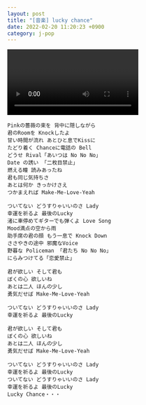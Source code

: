 ```yaml
---
layout: post
title: "[音楽] lucky chance"
date: 2022-02-20 11:20:23 +0900
category: j-pop
---
```


<div class="video-container">
    <video id="player" class="video-js vjs-default-skin vjs-big-play-centered" data-json="/public/json/lucky_chance.json"></video>
</div>

```
Pinkの薔薇の束を 背中に隠しながら
君のRoomを Knockしたよ
甘い時間が流れ あとひと息でKissに
たどり着く Chanceに電話の Bell
どうせ Rival「あいつは No No No」
Date の誘い 「二枚目禁止」
燃える瞳 読みあったね
君も同じ気持ちさ
あとは何か きっかけさえ
つかまえれば Make-Me-Love-Yeah

ついてない どうすりゃいいのさ Lady
幸運を祈るよ 最後のLucky
渚に車停めてギターでも弾くよ Love Song
Mood満点の空から雨
助手席の君の顔 もう一息で Knock Down
ささやきの途中 邪魔なVoice
野暮な Policeman 「君たち No No No」
にらみつけてる「恋愛禁止」

君が欲しい そして君も
ぼくの心 欲しいね
あとは二人 ほんの少し
勇気だせば Make-Me-Love-Yeah

ついてない どうすりゃいいのさ Lady
幸運を祈るよ 最後のLucky

君が欲しい そして君も
ぼくの心 欲しいね
あとは二人 ほんの少し
勇気だせば Make-Me-Love-Yeah

ついてない どうすりゃいいのさ Lady
幸運を祈るよ 最後のLucky
ついてない どうすりゃいいのさ Lady
幸運を祈るよ 最後のLucky
Lucky Chance・・・
```